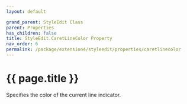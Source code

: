 ```yaml
---
layout: default

grand_parent: StyleEdit Class
parent: Properties
has_children: false
title: StyleEdit.CaretLineColor Property
nav_order: 6
permalink: /package/extension4/styleedit/properties/caretlinecolor
---
```

# {{ page.title }}

Specifies the color of the current line indicator.